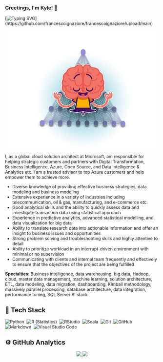 <!-- Greeting -->
### Greetings, I'm Kyle! 👋

<!--
**korkridake/korkridake** is a ✨ _special_ ✨ repository because its `README.md` (this file) appears on your GitHub profile.

Here are some ideas to get you started:

- 🔭 I’m currently working on ...
- 🌱 I’m currently learning ...
- 👯 I’m looking to collaborate on ...
- 🤔 I’m looking for help with ...
- 💬 Ask me about ...
- 📫 How to reach me: ...
- 😄 Pronouns: ...
- ⚡ Fun fact: ...


Credit goes to:
- [WarenGonzaga/WarenGonzaga: Personal README](https://github.com/WarenGonzaga/WarenGonzaga)
- [imakash3011 (Akash Patel)](https://github.com/imakash3011)
- [iahsanujunda (Izzuddin Ahsanujunda)](https://github.com/iahsanujunda)
- [halfrost/README.md at master · halfrost/halfrost](https://github.com/halfrost/halfrost/blob/master/README.md)
-->

<!-- Introduction -->
[![Typing SVG](https://readme-typing-svg.herokuapp.com?font=comfortaa&color=016EEA&size=24&width=500&lines=Global+Cloud+Solution+Architect;Open-Source+Developer+Advocate;Data+Scientist;and+Lifelong+Learner!;Nice+to+meet+you...)](https://github.com/francescoignaziore/francescoignaziore/upload/main)

![](https://github.com/francescoignaziore/francescoignaziore/blob/main/mascotte.png)

I, as a global cloud solution architect at Microsoft, am responsible for helping strategic customers and partners with Digital Transformation, Business Intelligence, Azure, Open Source, and Data Intelligence & Analytics etc. I am a trusted advisor to top Azure customers and help empower them to achieve more. 

* Diverse knowledge of providing effective business strategies, data modeling and business modeling
* Extensive experience in a variety of industries including telecommunication, oil & gas, manufacturing, and e-commerce etc.
* Good analytical skills and the ability to quickly assess data and investigate transaction data using statistical approach
* Experience in predictive analytics, advanced statistical modelling, and data visualization for big data
* Ability to translate research data into actionable information and offer an insight to business issues and opportunities
* Strong problem solving and troubleshooting skills and highly attentive to detail
* Ability to prioritize workload in an interrupt-driven environment with minimal or no supervision
* Communicating with clients and internal team frequently and effectively to ensure that the objectives of the project are being fulfilled

**Specialties**: Business intelligence, data warehousing, big data, Hadoop, cloud, master data management, machine learning, solution architecture, ETL, data modeling, data migration, dashboarding, Kimball methodology, massively parallel processing, database architecture, data integration, performance tuning, SQL Server BI stack

<!-- Tech Stack -->
## :wrench: Tech Stack

![Python](https://img.shields.io/badge/-Python-05122A?style=flat&logo=python)&nbsp;
![R (Statistics)](https://img.shields.io/badge/-R-05122A?style=flat&logo=R&logoColor=276DC3)&nbsp;
![RStudio](https://img.shields.io/badge/-RStudio-05122A?style=flat&logo=rstudio)&nbsp;
![Scala](https://img.shields.io/badge/-Scala-05122A?style=flat&logo=Scala)&nbsp;
![Git](https://img.shields.io/badge/-Git-05122A?style=flat&logo=git)&nbsp;
![GitHub](https://img.shields.io/badge/-GitHub-05122A?style=flat&logo=github)&nbsp;
![Markdown](https://img.shields.io/badge/-Markdown-05122A?style=flat&logo=markdown)&nbsp;
![Visual Studio Code](https://img.shields.io/badge/-Visual%20Studio%20Code-05122A?style=flat&logo=visual-studio-code&logoColor=007ACC)&nbsp;

<!-- GitHub Analytics -->
## ⚙️ GitHub Analytics
<p align="center">
<a href="https://github.com/korkridake">
  <img height="180em" src="https://github-readme-stats-eight-theta.vercel.app/api?username=korkridake&show_icons=true&theme=algolia&include_all_commits=true&count_private=true"/>
  <img height="180em" src="https://github-readme-stats-eight-theta.vercel.app/api/top-langs/?username=korkridake&layout=compact&langs_count=8&theme=algolia"/>
</a>
</p>
